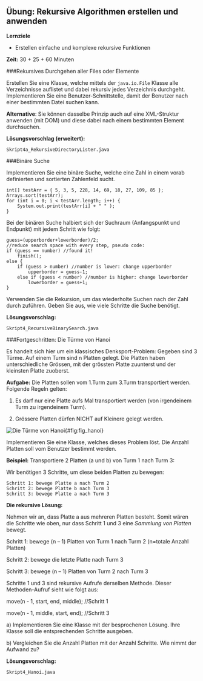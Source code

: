## Übung: Rekursive Algorithmen erstellen und anwenden

**Lernziele**

* Erstellen einfache und komplexe rekursive Funktionen 

**Zeit:** 30 + 25 + 60 Minuten

###Rekursives Durchgehen aller Files oder Elemente

Erstellen Sie eine Klasse, welche mittels der `java.io.File` Klasse alle
Verzeichnisse auflistet und dabei rekursiv jedes Verzeichnis durchgeht.
Implementieren Sie eine Benutzer-Schnittstelle, damit der Benutzer nach
einer bestimmten Datei suchen kann.

**Alternative**: Sie können dasselbe Prinzip auch auf eine XML-Struktur
anwenden (mit DOM) und diese dabei nach einem bestimmten Element
durchsuchen.

**Lösungsvorschlag (erweitert):**

`Skript4a_RekursiveDirectoryLister.java`

###Binäre Suche

Implementieren Sie eine binäre Suche, welche eine Zahl in einem vorab definierten und sortierten Zahlenfeld sucht. 

~~~~~~~~~~~~~~~~~~~~~~~~~~~~~
int[] testArr = { 5, 3, 5, 228, 14, 69, 18, 27, 109, 85 }; 
Arrays.sort(testArr); 
for (int i = 0; i < testArr.length; i++) { 
    System.out.print(testArr[i] + " " ); 
}
~~~~~~~~~~~~~~~~~~~~~~~~~~~~~~~~~~~~~~~~~ 

Bei der binären Suche halbiert sich der Suchraum (Anfangspunkt und Endpunkt) mit jedem Schritt wie folgt:

~~~~~~~~~~~~~~~~~~~~~~~~~~~~~~~~~~~~~~~~~~~~~~~~~~
guess=(upperborder+lowerborder)/2;
//reduce search space with every step, pseudo code:
if (guess == number) //found it!
	finish();
else {
	if (guess > number) //number is lower: change upperborder 
		upperborder = guess-1;
	else if (guess < number) //number is higher: change lowerborder
		lowerborder = guess+1;
}
~~~~~~~~~~~~~~~~~~~~~~~~~~~~~~~~~~~~~~~~~~~~~~~~~~

Verwenden Sie die Rekursion, um das wiederholte Suchen nach der
Zahl durch ­zuführen. Geben Sie aus, wie viele Schritte die Suche
benötigt.

**Lösungsvorschlag:**

`Skript4_RecursiveBinarySearch.java`

###Fortgeschritten: Die Türme von Hanoi

Es handelt sich hier um ein klassisches Denksport-Problem: Gegeben sind
3 Türme. Auf einem Turm sind n Platten gelegt. Die Platten haben
unterschiedliche Grössen, mit der grössten Platte zuunterst und der
kleinsten Platte zuoberst.

**Aufgabe:** Die Platten sollen vom 1.Turm zum 3.Turm transportiert
werden. Folgende Regeln gelten:

1.  Es darf nur eine Platte aufs Mal transportiert werden (von
    irgendeinem Turm zu irgendeinem Turm).

2.  Grössere Platten dürfen NICHT auf Kleinere gelegt werden.

![Die Türme von Hanoi](media/hanoi.jpeg){#fig:fig_hanoi}

Implementieren Sie eine Klasse, welches dieses Problem löst. Die Anzahl
Platten soll vom Benutzer bestimmt werden.

**Beispiel:** Transportiere 2 Platten (a und b) von Turm 1 nach Turm 3:

Wir benötigen 3 Schritte, um diese beiden Platten zu bewegen:

	Schritt 1: bewege Platte a nach Turm 2
	Schritt 2: bewege Platte b nach Turm 3
	Schritt 3: bewege Platte a nach Turm 3

**Die rekursive Lösung:**

Nehmen wir an, dass Platte a aus mehreren Platten besteht. Somit wären
die Schritte wie oben, nur dass Schritt 1 und 3 eine *Sammlung von
Platten* bewegt.

Schritt 1: bewege (n – 1) Platten von Turm 1 nach Turm 2 (n=totale
Anzahl Platten)

Schritt 2: bewege die letzte Platte nach Turm 3

Schritt 3: bewege (n – 1) Platten von Turm 2 nach Turm 3

Schritte 1 und 3 sind rekursive Aufrufe derselben Methode. Dieser
Methoden-Aufruf sieht wie folgt aus:

move(n - 1, start, end, middle); //Schritt 1

move(n - 1, middle, start, end); //Schritt 3

a)  Implementieren Sie eine Klasse mit der besprochenen Lösung. Ihre
    Klasse soll die entsprechenden Schritte ausgeben.

b)  Vergleichen Sie die Anzahl Platten mit der Anzahl Schritte. Wie
    nimmt der Aufwand zu?

**Lösungsvorschlag:**

`Skript4_Hanoi.java`

